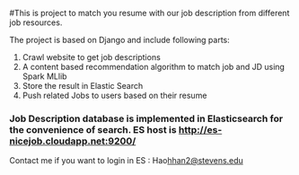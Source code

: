 #This is project to match you resume with our job description from different job resources.

The project is based on Django and include following parts:

1.	Crawl website to get job descriptions
2.	A content based recommendation algorithm to match job and JD using Spark MLlib
3.	Store the result in Elastic Search
4.	Push related Jobs to users based on their resume

### Job Description database is implemented in Elasticsearch for the convenience of search. ES host is http://es-nicejob.cloudapp.net:9200/
Contact me if you want to login in ES : Hao<hhan2@stevens.edu>
